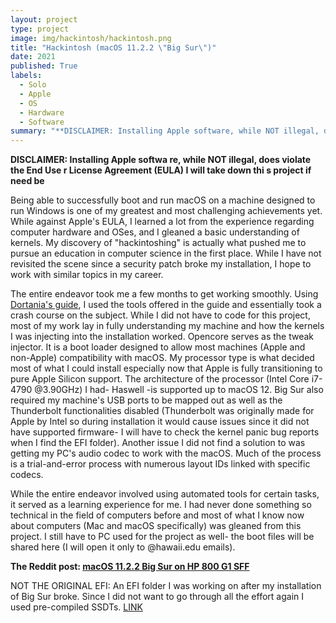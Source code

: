 ```yaml
---
layout: project
type: project
image: img/hackintosh/hackintosh.png
title: "Hackintosh (macOS 11.2.2 \"Big Sur\")"
date: 2021
published: True
labels:
  - Solo
  - Apple
  - OS
  - Hardware
  - Software
summary: "**DISCLAIMER: Installing Apple software, while NOT illegal, does violate the End User License Agreement (EULA) I will take down this project if need be** macOS 11.2.2 Big Sur running on an HP 800 G1 SFF."
---
```


**DISCLAIMER: Installing Apple softwa
re, while NOT illegal, does violate the End Use
r License Agreement (EULA) I will take down thi
s project if need be**

Being able to successfully boot and run macOS on a machine designed to run Windows is one of my greatest and most challenging achievements yet. While against Apple's EULA, I learned a lot from the experience regarding computer hardware and OSes, and I gleaned a basic understanding of kernels. My discovery of "hackintoshing" is actually what pushed me to pursue an education in computer science in the first place. While I have not revisited the scene since a security patch broke my installation, I hope to work with similar topics in my career.

The entire endeavor took me a few months to get working smoothly. Using [Dortania's guide](https://dortania.github.io/OpenCore-Install-Guide/), I used the tools offered in the guide and essentially took a crash course on the subject. While I did not have to code for this project, most of my work lay in fully understanding my machine and how the kernels I was injecting into the installation worked. Opencore serves as the tweak injector. It is a boot loader designed to allow most machines (Apple and non-Apple) compatibility with macOS. My processor type is what decided most of what I could install especially now that Apple is fully transitioning to pure Apple Silicon support. The architecture of the processor (Intel Core i7-4790 @3.90GHz) I had- Haswell -is supported up to macOS 12. Big Sur also required my machine's USB ports to be mapped out as well as the Thunderbolt functionalities disabled (Thunderbolt was originally made for Apple by Intel so during installation it would cause issues since it did not have supported firmware- I will have to check the kernel panic bug reports when I find the EFI folder). Another issue I did not find a solution to was getting my PC's audio codec to work with the macOS. Much of the process is a trial-and-error process with numerous layout IDs linked with specific codecs.

While the entire endeavor involved using automated tools for certain tasks, it served as a learning experience for me. I had never done something so technical in the field of computers before and most of what I know now about computers (Mac and macOS specifically) was gleaned from this project. I still have to PC used for the project as well- the boot files will be shared here (I will open it only to @hawaii.edu emails).


**The Reddit post: [macOS 11.2.2 Big Sur on HP 800 G1 SFF](https://www.reddit.com/r/hackintosh/comments/m8vcto/big_sur_1122_on_hp_800_g1_sff_using_opencore_064/?utm_source=share&utm_medium=ios_app&utm_name=ioscss&utm_content=2&utm_term=1)**


NOT THE ORIGINAL EFI: An EFI folder I was working on after my installation of Big Sur broke. Since I did not want to go through all the effort again I used pre-compiled SSDTs. [LINK](https://drive.google.com/file/d/1aXOQGjN6Nirsb_OhaT5n-z5s2972ng0w/view?usp=drivesdk)
